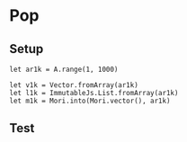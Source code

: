 # Pop

## Setup

```res
let ar1k = A.range(1, 1000)

let v1k = Vector.fromArray(ar1k)
let l1k = ImmutableJs.List.fromArray(ar1k)
let m1k = Mori.into(Mori.vector(), ar1k)
```

## Test
